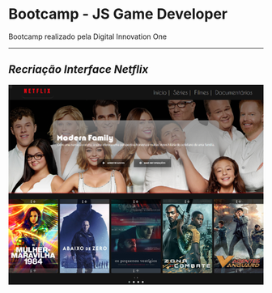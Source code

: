 # Bootcamp - JS Game Developer
Bootcamp realizado pela Digital Innovation One

_______________________________________________________________________

## *Recriação Interface Netflix*

![Screenshoot](./img/screencapture.png)
